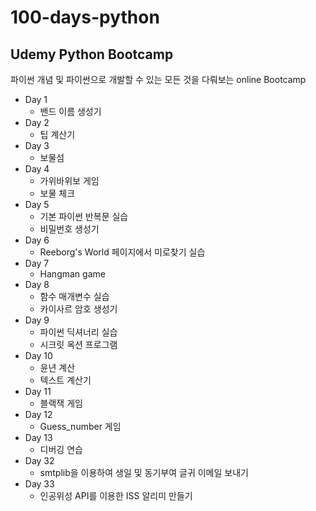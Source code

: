 # 100-days-python

## Udemy Python Bootcamp

파이썬 개념 및 파이썬으로 개발할 수 있는 모든 것을 다뤄보는 online Bootcamp 
- Day 1
	- 밴드 이름 생성기
- Day 2
	- 팁 계산기
- Day 3 
	- 보물섬
- Day 4
	- 가위바위보 게임
	- 보물 체크
- Day 5
	- 기본 파이썬 반복문 실습
	- 비밀번호 생성기 
- Day 6
	- Reeborg's World 페이지에서 미로찾기 실습
- Day 7
	- Hangman game
- Day 8
	- 함수 매개변수 실습
	- 카이사르 암호 생성기
- Day 9
	- 파이썬 딕셔너리 실습
	- 시크릿 옥션 프로그램
- Day 10
	- 윤년 계산
	- 텍스트 계산기 
- Day 11
	- 블랙잭 게임
- Day 12
	- Guess_number 게임
- Day 13
	- 디버깅 연습
- Day 32
	- smtplib을 이용하여 생일 및 동기부여 글귀 이메일 보내기
- Day 33
	- 인공위성 API를 이용한 ISS 알리미 만들기
